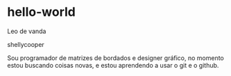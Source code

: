 # hello-world

Leo de vanda

shellycooper

Sou programador de matrizes de bordados e designer gráfico, no momento estou buscando coisas novas, e estou aprendendo a usar o git e o github. 
